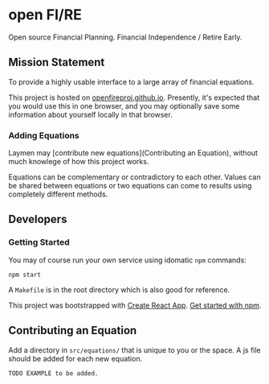 # open FI/RE

Open source Financial Planning. Financial Independence / Retire Early.

## Mission Statement

To provide a highly usable interface to a large array of financial equations.  

This project is hosted on [openfireproj.github.io](https://openfireproj.github.io/). Presently, it's expected 
that you would use this in one browser, and you may optionally save some information about yourself locally 
in that browser.


### Adding Equations

Laymen may [contribute new equations](Contributing an Equation), without much knowlege of how this project works.

Equations can be complementary or contradictory to each other. Values can be shared between equations or two equations
can come to results using completely different methods.


## Developers

### Getting Started

You may of course run your own service using idomatic `npm` commands:

```
npm start
```

A `Makefile` is in the root directory which is also good for reference.

This project was bootstrapped with [Create React App](https://github.com/facebook/create-react-app). [Get started with npm](README-NPM.md).


## Contributing an Equation

Add a directory in `src/equations/` that is unique to you or the space. A js file should be added for each new equation.

```
TODO EXAMPLE to be added.
```
